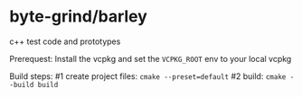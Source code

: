 # byte-grind/barley

c++ test code and prototypes

Prerequest:
Install the vcpkg and set the `VCPKG_ROOT` env to your local vcpkg

Build steps:
#1 create project files: `cmake --preset=default`
#2 build: `cmake --build build`



